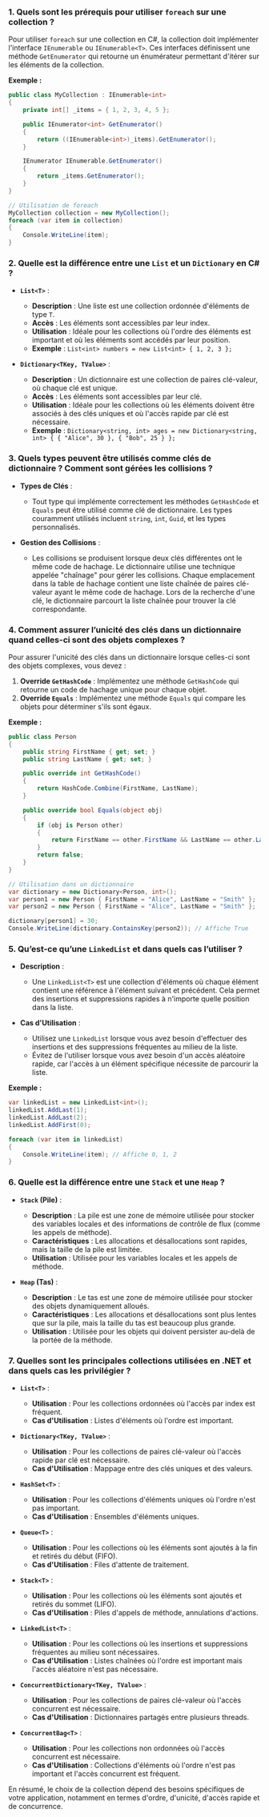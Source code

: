 ### 1. Quels sont les prérequis pour utiliser `foreach` sur une collection ?

Pour utiliser `foreach` sur une collection en C#, la collection doit implémenter l'interface `IEnumerable` ou `IEnumerable<T>`. Ces interfaces définissent une méthode `GetEnumerator` qui retourne un énumérateur permettant d'itérer sur les éléments de la collection.

**Exemple :**
```csharp
public class MyCollection : IEnumerable<int>
{
    private int[] _items = { 1, 2, 3, 4, 5 };

    public IEnumerator<int> GetEnumerator()
    {
        return ((IEnumerable<int>)_items).GetEnumerator();
    }

    IEnumerator IEnumerable.GetEnumerator()
    {
        return _items.GetEnumerator();
    }
}

// Utilisation de foreach
MyCollection collection = new MyCollection();
foreach (var item in collection)
{
    Console.WriteLine(item);
}
```

### 2. Quelle est la différence entre une `List` et un `Dictionary` en C# ?

- **`List<T>`** :
  - **Description** : Une liste est une collection ordonnée d'éléments de type `T`.
  - **Accès** : Les éléments sont accessibles par leur index.
  - **Utilisation** : Idéale pour les collections où l'ordre des éléments est important et où les éléments sont accédés par leur position.
  - **Exemple** : `List<int> numbers = new List<int> { 1, 2, 3 };`

- **`Dictionary<TKey, TValue>`** :
  - **Description** : Un dictionnaire est une collection de paires clé-valeur, où chaque clé est unique.
  - **Accès** : Les éléments sont accessibles par leur clé.
  - **Utilisation** : Idéale pour les collections où les éléments doivent être associés à des clés uniques et où l'accès rapide par clé est nécessaire.
  - **Exemple** : `Dictionary<string, int> ages = new Dictionary<string, int> { { "Alice", 30 }, { "Bob", 25 } };`

### 3. Quels types peuvent être utilisés comme clés de dictionnaire ? Comment sont gérées les collisions ?

- **Types de Clés** :
  - Tout type qui implémente correctement les méthodes `GetHashCode` et `Equals` peut être utilisé comme clé de dictionnaire. Les types couramment utilisés incluent `string`, `int`, `Guid`, et les types personnalisés.

- **Gestion des Collisions** :
  - Les collisions se produisent lorsque deux clés différentes ont le même code de hachage. Le dictionnaire utilise une technique appelée "chaînage" pour gérer les collisions. Chaque emplacement dans la table de hachage contient une liste chaînée de paires clé-valeur ayant le même code de hachage. Lors de la recherche d'une clé, le dictionnaire parcourt la liste chaînée pour trouver la clé correspondante.

### 4. Comment assurer l’unicité des clés dans un dictionnaire quand celles-ci sont des objets complexes ?

Pour assurer l'unicité des clés dans un dictionnaire lorsque celles-ci sont des objets complexes, vous devez :

1. **Override `GetHashCode`** : Implémentez une méthode `GetHashCode` qui retourne un code de hachage unique pour chaque objet.
2. **Override `Equals`** : Implémentez une méthode `Equals` qui compare les objets pour déterminer s'ils sont égaux.

**Exemple :**
```csharp
public class Person
{
    public string FirstName { get; set; }
    public string LastName { get; set; }

    public override int GetHashCode()
    {
        return HashCode.Combine(FirstName, LastName);
    }

    public override bool Equals(object obj)
    {
        if (obj is Person other)
        {
            return FirstName == other.FirstName && LastName == other.LastName;
        }
        return false;
    }
}

// Utilisation dans un dictionnaire
var dictionary = new Dictionary<Person, int>();
var person1 = new Person { FirstName = "Alice", LastName = "Smith" };
var person2 = new Person { FirstName = "Alice", LastName = "Smith" };

dictionary[person1] = 30;
Console.WriteLine(dictionary.ContainsKey(person2)); // Affiche True
```

### 5. Qu’est-ce qu’une `LinkedList` et dans quels cas l’utiliser ?

- **Description** :
  - Une `LinkedList<T>` est une collection d'éléments où chaque élément contient une référence à l'élément suivant et précédent. Cela permet des insertions et suppressions rapides à n'importe quelle position dans la liste.

- **Cas d'Utilisation** :
  - Utilisez une `LinkedList` lorsque vous avez besoin d'effectuer des insertions et des suppressions fréquentes au milieu de la liste.
  - Évitez de l'utiliser lorsque vous avez besoin d'un accès aléatoire rapide, car l'accès à un élément spécifique nécessite de parcourir la liste.

**Exemple :**
```csharp
var linkedList = new LinkedList<int>();
linkedList.AddLast(1);
linkedList.AddLast(2);
linkedList.AddFirst(0);

foreach (var item in linkedList)
{
    Console.WriteLine(item); // Affiche 0, 1, 2
}
```

### 6. Quelle est la différence entre une `Stack` et une `Heap` ?

- **`Stack` (Pile)** :
  - **Description** : La pile est une zone de mémoire utilisée pour stocker des variables locales et des informations de contrôle de flux (comme les appels de méthode).
  - **Caractéristiques** : Les allocations et désallocations sont rapides, mais la taille de la pile est limitée.
  - **Utilisation** : Utilisée pour les variables locales et les appels de méthode.

- **`Heap` (Tas)** :
  - **Description** : Le tas est une zone de mémoire utilisée pour stocker des objets dynamiquement alloués.
  - **Caractéristiques** : Les allocations et désallocations sont plus lentes que sur la pile, mais la taille du tas est beaucoup plus grande.
  - **Utilisation** : Utilisée pour les objets qui doivent persister au-delà de la portée de la méthode.

### 7. Quelles sont les principales collections utilisées en .NET et dans quels cas les privilégier ?

- **`List<T>`** :
  - **Utilisation** : Pour les collections ordonnées où l'accès par index est fréquent.
  - **Cas d'Utilisation** : Listes d'éléments où l'ordre est important.

- **`Dictionary<TKey, TValue>`** :
  - **Utilisation** : Pour les collections de paires clé-valeur où l'accès rapide par clé est nécessaire.
  - **Cas d'Utilisation** : Mappage entre des clés uniques et des valeurs.

- **`HashSet<T>`** :
  - **Utilisation** : Pour les collections d'éléments uniques où l'ordre n'est pas important.
  - **Cas d'Utilisation** : Ensembles d'éléments uniques.

- **`Queue<T>`** :
  - **Utilisation** : Pour les collections où les éléments sont ajoutés à la fin et retirés du début (FIFO).
  - **Cas d'Utilisation** : Files d'attente de traitement.

- **`Stack<T>`** :
  - **Utilisation** : Pour les collections où les éléments sont ajoutés et retirés du sommet (LIFO).
  - **Cas d'Utilisation** : Piles d'appels de méthode, annulations d'actions.

- **`LinkedList<T>`** :
  - **Utilisation** : Pour les collections où les insertions et suppressions fréquentes au milieu sont nécessaires.
  - **Cas d'Utilisation** : Listes chaînées où l'ordre est important mais l'accès aléatoire n'est pas nécessaire.

- **`ConcurrentDictionary<TKey, TValue>`** :
  - **Utilisation** : Pour les collections de paires clé-valeur où l'accès concurrent est nécessaire.
  - **Cas d'Utilisation** : Dictionnaires partagés entre plusieurs threads.

- **`ConcurrentBag<T>`** :
  - **Utilisation** : Pour les collections non ordonnées où l'accès concurrent est nécessaire.
  - **Cas d'Utilisation** : Collections d'éléments où l'ordre n'est pas important et l'accès concurrent est fréquent.

En résumé, le choix de la collection dépend des besoins spécifiques de votre application, notamment en termes d'ordre, d'unicité, d'accès rapide et de concurrence.